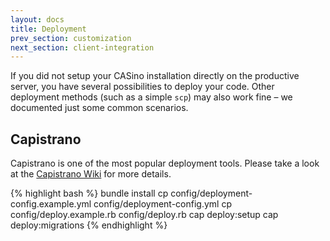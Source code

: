 ```yaml
---
layout: docs
title: Deployment
prev_section: customization
next_section: client-integration
---
```


If you did not setup your CASino installation directly on the productive server, you have several possibilities to deploy your code. Other deployment methods (such as a simple `scp`) may also work fine – we documented just some common scenarios.

## Capistrano

Capistrano is one of the most popular deployment tools. Please take a look at the [Capistrano Wiki](https://github.com/capistrano/capistrano/wiki) for more details.

{% highlight bash %}
bundle install
cp config/deployment-config.example.yml config/deployment-config.yml
cp config/deploy.example.rb config/deploy.rb
cap deploy:setup
cap deploy:migrations
{% endhighlight %}

